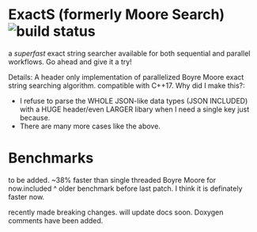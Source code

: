 
# ExactS (formerly Moore Search) <img src = "https://img.shields.io/github/actions/workflow/status/hhf112/moore-search/c-cpp.yml" alt="build status">
a *superfast* exact string searcher available for both sequential and parallel workflows. Go ahead and give it a try!
 
Details: A header only implementation of parallelized Boyre Moore exact string searching algorithm. compatible with C++17.
Why did I make this?:
- I refuse to parse the WHOLE JSON-like data types (JSON INCLUDED) with a HUGE header/even LARGER libary when I need a single key just because.
- There are many more cases like the above.

# Benchmarks
to be added.
~38% faster than single threaded Boyre Moore for now.included
^ older benchmark before last patch. I think it is definately faster now. 

recently made breaking changes. will update docs soon. Doxygen comments have been added.

